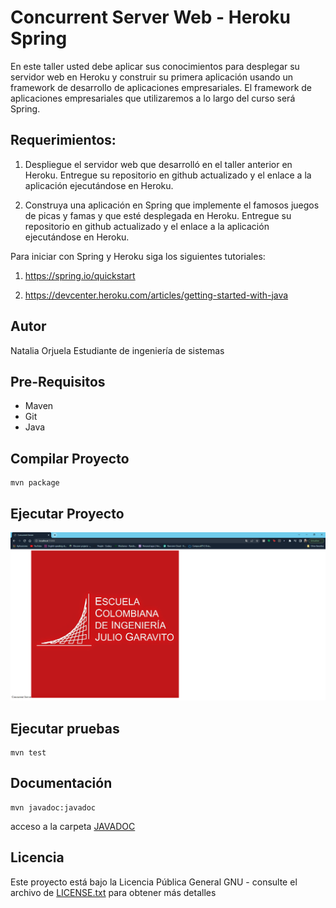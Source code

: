 # Concurrent Server Web - Heroku Spring
En este taller usted debe aplicar sus conocimientos para desplegar su servidor web en Heroku y construir su primera aplicación usando un framework de desarrollo de aplicaciones empresariales. El framework de aplicaciones empresariales que utilizaremos a lo largo del curso será Spring.

## Requerimientos:

1. Despliegue el servidor web que desarrolló en el taller anterior en Heroku. Entregue su repositorio en github actualizado y el enlace a la aplicación ejecutándose en Heroku.

2. Construya una aplicación en Spring que implemente el famosos juegos de picas y famas y que esté desplegada en Heroku. Entregue su repositorio en github actualizado y el enlace a la aplicación ejecutándose en Heroku.

Para iniciar con Spring y Heroku siga los siguientes tutoriales:

1. https://spring.io/quickstart

2. https://devcenter.heroku.com/articles/getting-started-with-java

## Autor

Natalia Orjuela
Estudiante de ingeniería de sistemas

## Pre-Requisitos

* Maven
* Git
* Java

## Compilar Proyecto
~~~
mvn package
~~~

## Ejecutar Proyecto

![img.png](img.png)

## Ejecutar pruebas

~~~
mvn test
~~~

## Documentación

~~~
mvn javadoc:javadoc
~~~
acceso a la carpeta [JAVADOC](https://github.com/Nataorjuela/LABS-ARSW/tree/master/Concurrent%20Server/apidocs)


## Licencia
Este proyecto está bajo la Licencia Pública General GNU - consulte el archivo de [LICENSE.txt](http://www.gnu.org/licenses/gpl-3.0.html) para obtener más detalles
